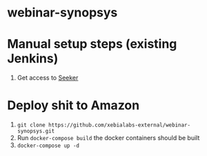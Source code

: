 # webinar-synopsys

# Manual setup steps (existing Jenkins)

1. Get access to [Seeker](https://seeker-vm.synopsys-alliances.com:8443/login)

# Deploy shit to Amazon

1. `git clone https://github.com/xebialabs-external/webinar-synopsys.git`
1. Run `docker-compose build` the docker containers should be built
1. `docker-compose up -d` 
